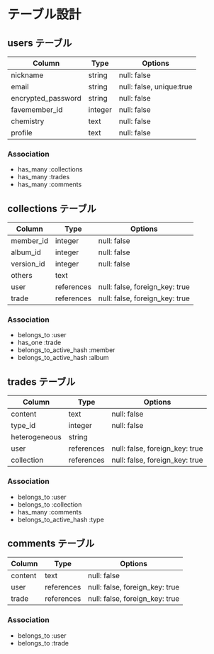 # テーブル設計

## users テーブル

| Column             | Type    | Options                  |
| ------------------ | ------- | ------------------------ |
| nickname           | string  | null: false              |
| email              | string  | null: false, unique:true |
| encrypted_password | string  | null: false              |
| favemember_id      | integer | null: false              |
| chemistry          | text    | null: false              |
| profile            | text    | null: false              |

### Association

- has_many :collections
- has_many :trades
- has_many :comments

## collections テーブル

| Column     | Type       | Options                       |
| ---------- | ---------- | ----------------------------- |
| member_id  | integer    | null: false                   |
| album_id   | integer    | null: false                   |
| version_id | integer    | null: false                   |
| others     | text       |                               |
| user       | references | null: false, foreign_key: true|
| trade      | references | null: false, foreign_key: true|

### Association

- belongs_to :user
- has_one :trade
- belongs_to_active_hash :member
- belongs_to_active_hash :album

## trades テーブル

| Column        | Type       | Options                        |
| ------------- | ---------- | ------------------------------ |
| content       | text       | null: false                    |
| type_id       | integer    | null: false                    |
| heterogeneous | string     |                                |
| user          | references | null: false, foreign_key: true |
| collection    | references | null: false, foreign_key: true |

### Association

- belongs_to :user
- belongs_to :collection
- has_many :comments
- belongs_to_active_hash :type

## comments テーブル

| Column        | Type       | Options                        |
| ------------- | ---------- | ------------------------------ |
| content       | text       | null: false                    |
| user          | references | null: false, foreign_key: true |
| trade         | references | null: false, foreign_key: true |

### Association

- belongs_to :user
- belongs_to :trade
